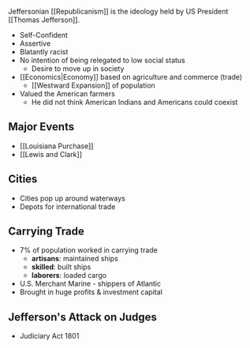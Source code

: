 Jeffersonian [[Republicanism]] is the ideology held by US President [[Thomas Jefferson]].
- Self-Confident
- Assertive
- Blatantly racist
- No intention of being relegated to low social status
	- Desire to move up in society
- [[Economics|Economy]] based on agriculture and commerce (trade)
	- [[Westward Expansion]] of population
- Valued the American farmers
	- He did not think American Indians and Americans could coexist
## Major Events
- [[Louisiana Purchase]]
- [[Lewis and Clark]]
## Cities
- Cities pop up around waterways
- Depots for international trade
## Carrying Trade
- 7% of population worked in carrying trade
	- **artisans**: maintained ships
	- **skilled**: built ships
	- **laborers**: loaded cargo
- U.S. Merchant Marine - shippers of Atlantic
- Brought in huge profits & investment capital
## Jefferson's Attack on Judges
- Judiciary Act 1801